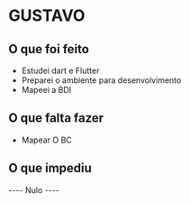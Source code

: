 <h1>GUSTAVO</h1>

<h2>O que foi feito</h2>

<ul>
  <li> Estudei dart e Flutter</li>
  <li> Preparei o ambiente para desenvolvimento</li>
  <li> Mapeei a BDI</li>
</ul>

<h2>O que falta fazer</h2>

<ul>
  <li> Mapear O BC</li>
</ul>

<h2>O que impediu</h2>
  <p>---- Nulo ----</p>
